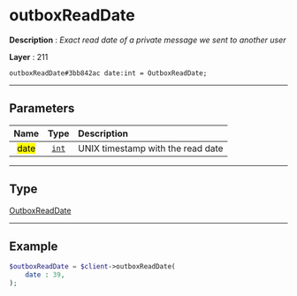 # outboxReadDate

**Description** : *Exact read date of a private message we sent to another user*

**Layer** : 211

```tl
outboxReadDate#3bb842ac date:int = OutboxReadDate;
```

---

## Parameters

| Name | Type | Description |
| :---: | :---: | :--- |
| <mark>date</mark> | [`int`](type/int) | UNIX timestamp with the read date |

---

## Type

[OutboxReadDate](type/OutboxReadDate)

---

## Example

```php
$outboxReadDate = $client->outboxReadDate(
	date : 39,
);
```